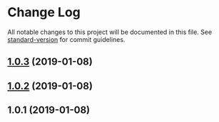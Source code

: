 # Change Log

All notable changes to this project will be documented in this file. See [standard-version](https://github.com/conventional-changelog/standard-version) for commit guidelines.

<a name="1.0.3"></a>
## [1.0.3](https://github.com/chenshuai2144/merge-umi-mock-data/compare/v1.0.2...v1.0.3) (2019-01-08)



<a name="1.0.2"></a>
## [1.0.2](https://github.com/chenshuai2144/merge-umi-mock-data/compare/v1.0.1...v1.0.2) (2019-01-08)



<a name="1.0.1"></a>
## 1.0.1 (2019-01-08)
